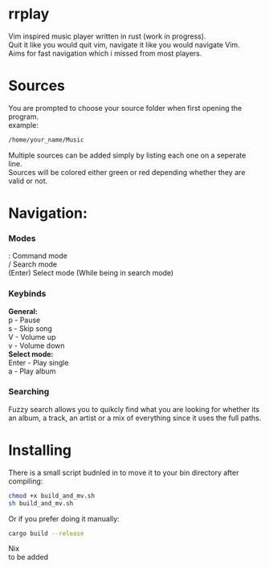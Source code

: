 # rrplay

Vim inspired music player written in rust (work in progress).\
Quit it like you would quit vim, navigate it like you would navigate Vim.\
Aims for fast navigation which i missed from most players.

# Sources

You are prompted to choose your source folder when first opening the program.\
example:

```bash
/home/your_name/Music
```

Multiple sources can be added simply by listing each one on a seperate line.\
Sources will be colored either green or red depending whether they are valid or
not.

# Navigation:

### Modes

: Command mode\
/ Search mode\
(Enter) Select mode (While being in search mode)

### Keybinds

**General:**\
p - Pause\
s - Skip song\
V - Volume up\
v - Volume down\
**Select mode:**\
Enter - Play single\
a - Play album

### Searching

Fuzzy search allows you to quikcly find what you are looking for whether its an
album, a track, an artist or a mix of everything since it uses the full paths.

# Installing

There is a small script budnled in to move it to your bin directory after
compiling:

```bash
chmod +x build_and_mv.sh
sh build_and_mv.sh
```

Or if you prefer doing it manually:

```bash
cargo build --release
```

Nix\
to be added

```
```
